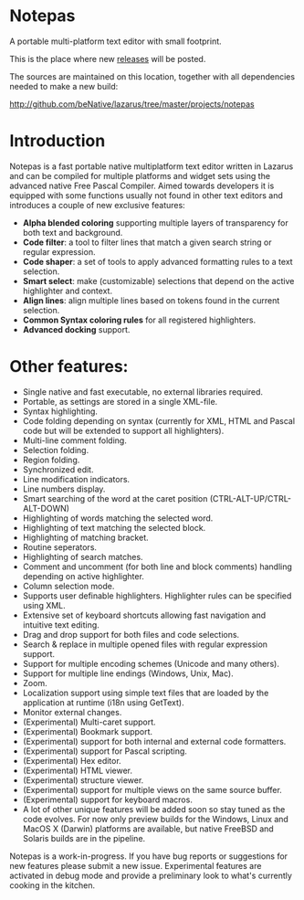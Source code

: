 # Notepas
A portable multi-platform text editor with small footprint.

This is the place where new [releases](https://github.com/beNative/Notepas/releases) will be posted. 

The sources are maintained on this location, together with all dependencies needed to make a new build:

http://github.com/beNative/lazarus/tree/master/projects/notepas

# Introduction

Notepas is a fast portable native multiplatform text editor written in Lazarus and can be compiled for multiple platforms and widget sets using the advanced native Free Pascal Compiler. Aimed towards developers it is equipped with some functions usually not found in other text editors and introduces a couple of new exclusive features:

* **Alpha blended coloring** supporting multiple layers of transparency for both text and background.
* **Code filter**: a tool to filter lines that match a given search string or regular expression.
* **Code shaper**: a set of tools to apply advanced formatting rules to a text selection.
* **Smart select**: make (customizable) selections that depend on the active highlighter and context.
* **Align lines**: align multiple lines based on tokens found in the current selection.
* **Common Syntax coloring rules** for all registered highlighters.
* **Advanced docking** support.

# Other features:

* Single native and fast executable, no external libraries required.
* Portable, as settings are stored in a single XML-file.
* Syntax highlighting.
* Code folding depending on syntax (currently for XML, HTML and Pascal code but will be extended to support all highlighters).
* Multi-line comment folding.
* Selection folding.
* Region folding.
* Synchronized edit.
* Line modification indicators.
* Line numbers display.
* Smart searching of the word at the caret position (CTRL-ALT-UP/CTRL-ALT-DOWN)
* Highlighting of words matching the selected word.
* Highlighting of text matching the selected block.
* Highlighting of matching bracket.
* Routine seperators.
* Highlighting of search matches.
* Comment and uncomment (for both line and block comments) handling depending on active highlighter.
* Column selection mode.
* Supports user definable highlighters. Highlighter rules can be specified using XML.
* Extensive set of keyboard shortcuts allowing fast navigation and intuitive text editing.
* Drag and drop support for both files and code selections.
* Search & replace in multiple opened files with regular expression support.
* Support for multiple encoding schemes (Unicode and many others).
* Support for multiple line endings (Windows, Unix, Mac).
* Zoom.
* Localization support using simple text files that are loaded by the application at runtime (i18n using GetText).
* Monitor external changes.
* (Experimental) Multi-caret support.
* (Experimental) Bookmark support.
* (Experimental) support for both internal and external code formatters.
* (Experimental) support for Pascal scripting.
* (Experimental) Hex editor.
* (Experimental) HTML viewer.
* (Experimental) structure viewer.
* (Experimental) support for multiple views on the same source buffer.
* (Experimental) support for keyboard macros.
* A lot of other unique features will be added soon so stay tuned as the code evolves. For now only preview builds for the Windows, Linux and MacOS X (Darwin) platforms are available, but native FreeBSD and Solaris builds are in the pipeline.

Notepas is a work-in-progress. If you have bug reports or suggestions for new features please submit a new issue.  Experimental features are activated in debug mode and provide a preliminary look to what's currently cooking in the kitchen.
